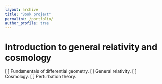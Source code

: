 ```yaml
---
layout: archive
title: "Book project"
permalink: /portfolio/
author_profile: true
---
```


# Introduction to general relativity and cosmology

[ ] Fundamentals of differential geometry.
[ ] General relativity.
[ ] Cosmology.
[ ] Perturbation theory.
